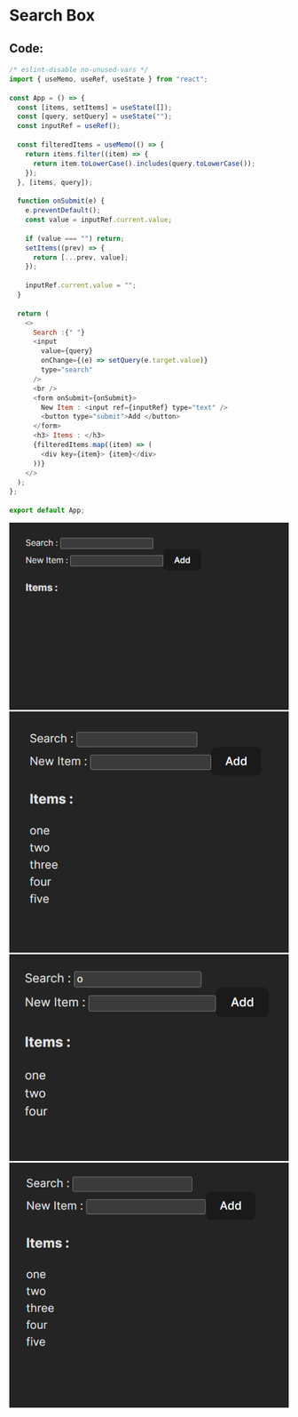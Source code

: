 # Search Box

## Code:

```js
/* eslint-disable no-unused-vars */
import { useMemo, useRef, useState } from "react";

const App = () => {
  const [items, setItems] = useState([]);
  const [query, setQuery] = useState("");
  const inputRef = useRef();

  const filteredItems = useMemo(() => {
    return items.filter((item) => {
      return item.toLowerCase().includes(query.toLowerCase());
    });
  }, [items, query]);

  function onSubmit(e) {
    e.preventDefault();
    const value = inputRef.current.value;

    if (value === "") return;
    setItems((prev) => {
      return [...prev, value];
    });

    inputRef.current.value = "";
  }

  return (
    <>
      Search :{" "}
      <input
        value={query}
        onChange={(e) => setQuery(e.target.value)}
        type="search"
      />
      <br />
      <form onSubmit={onSubmit}>
        New Item : <input ref={inputRef} type="text" />
        <button type="submit">Add </button>
      </form>
      <h3> Items : </h3>
      {filteredItems.map((item) => (
        <div key={item}> {item}</div>
      ))}
    </>
  );
};

export default App;
```

![Search Box onChange](./public/Screenshot_3.png)
![Search Box onChange](./public/Screenshot_4.png)
![Search Box onChange](./public/Screenshot_5.png)
![Search Box onChange](./public/Screenshot_6.png)
